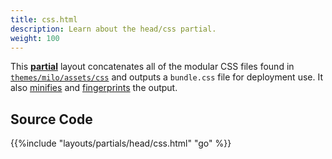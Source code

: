 ```yaml
---
title: css.html
description: Learn about the head/css partial.
weight: 100
---
```


This [**partial**](/reference/layouts/partial) layout concatenates all of the modular CSS files found in [`themes/milo/assets/css`](/reference/assets/css) and outputs a `bundle.css` file for deployment use. It also [minifies](https://gohugo.io/hugo-pipes/minification/) and [fingerprints](https://gohugo.io/hugo-pipes/fingerprint/) the output. 

## Source Code 

{{%include "layouts/partials/head/css.html" "go" %}}